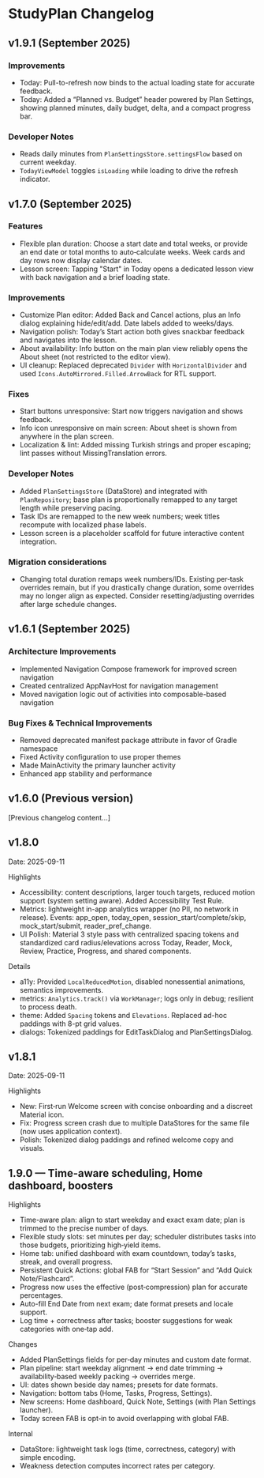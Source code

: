 # StudyPlan Changelog

## v1.9.1 (September 2025)

### Improvements
- Today: Pull-to-refresh now binds to the actual loading state for accurate feedback.
- Today: Added a “Planned vs. Budget” header powered by Plan Settings, showing planned minutes, daily budget, delta, and a compact progress bar.

### Developer Notes
- Reads daily minutes from `PlanSettingsStore.settingsFlow` based on current weekday.
- `TodayViewModel` toggles `isLoading` while loading to drive the refresh indicator.

## v1.7.0 (September 2025)

### Features
- Flexible plan duration: Choose a start date and total weeks, or provide an end date or total months to auto‑calculate weeks. Week cards and day rows now display calendar dates.
- Lesson screen: Tapping "Start" in Today opens a dedicated lesson view with back navigation and a brief loading state.

### Improvements
- Customize Plan editor: Added Back and Cancel actions, plus an Info dialog explaining hide/edit/add. Date labels added to weeks/days.
- Navigation polish: Today’s Start action both gives snackbar feedback and navigates into the lesson.
- About availability: Info button on the main plan view reliably opens the About sheet (not restricted to the editor view).
- UI cleanup: Replaced deprecated `Divider` with `HorizontalDivider` and used `Icons.AutoMirrored.Filled.ArrowBack` for RTL support.

### Fixes
- Start buttons unresponsive: Start now triggers navigation and shows feedback.
- Info icon unresponsive on main screen: About sheet is shown from anywhere in the plan screen.
- Localization & lint: Added missing Turkish strings and proper escaping; lint passes without MissingTranslation errors.

### Developer Notes
- Added `PlanSettingsStore` (DataStore) and integrated with `PlanRepository`; base plan is proportionally remapped to any target length while preserving pacing.
- Task IDs are remapped to the new week numbers; week titles recompute with localized phase labels.
- Lesson screen is a placeholder scaffold for future interactive content integration.

### Migration considerations
- Changing total duration remaps week numbers/IDs. Existing per‑task overrides remain, but if you drastically change duration, some overrides may no longer align as expected. Consider resetting/adjusting overrides after large schedule changes.

## v1.6.1 (September 2025)

### Architecture Improvements
- Implemented Navigation Compose framework for improved screen navigation
- Created centralized AppNavHost for navigation management
- Moved navigation logic out of activities into composable-based navigation

### Bug Fixes & Technical Improvements
- Removed deprecated manifest package attribute in favor of Gradle namespace
- Fixed Activity configuration to use proper themes
- Made MainActivity the primary launcher activity
- Enhanced app stability and performance

## v1.6.0 (Previous version)

[Previous changelog content...]
## v1.8.0

Date: 2025-09-11

Highlights
- Accessibility: content descriptions, larger touch targets, reduced motion support (system setting aware). Added Accessibility Test Rule.
- Metrics: lightweight in-app analytics wrapper (no PII, no network in release). Events: app_open, today_open, session_start/complete/skip, mock_start/submit, reader_pref_change.
- UI Polish: Material 3 style pass with centralized spacing tokens and standardized card radius/elevations across Today, Reader, Mock, Review, Practice, Progress, and shared components.

Details
- a11y: Provided `LocalReducedMotion`, disabled nonessential animations, semantics improvements.
- metrics: `Analytics.track()` via `WorkManager`; logs only in debug; resilient to process death.
- theme: Added `Spacing` tokens and `Elevations`. Replaced ad-hoc paddings with 8-pt grid values.
- dialogs: Tokenized paddings for EditTaskDialog and PlanSettingsDialog.
## v1.8.1

Date: 2025-09-11

Highlights
- New: First‑run Welcome screen with concise onboarding and a discreet Material icon.
- Fix: Progress screen crash due to multiple DataStores for the same file (now uses application context).
- Polish: Tokenized dialog paddings and refined welcome copy and visuals.
## 1.9.0 — Time-aware scheduling, Home dashboard, boosters

Highlights
- Time-aware plan: align to start weekday and exact exam date; plan is trimmed to the precise number of days.
- Flexible study slots: set minutes per day; scheduler distributes tasks into those budgets, prioritizing high‑yield items.
- Home tab: unified dashboard with exam countdown, today’s tasks, streak, and overall progress.
- Persistent Quick Actions: global FAB for “Start Session” and “Add Quick Note/Flashcard”.
- Progress now uses the effective (post‑compression) plan for accurate percentages.
- Auto-fill End Date from next exam; date format presets and locale support.
- Log time + correctness after tasks; booster suggestions for weak categories with one‑tap add.

Changes
- Added PlanSettings fields for per‑day minutes and custom date format.
- Plan pipeline: start weekday alignment → end date trimming → availability‑based weekly packing → overrides merge.
- UI: dates shown beside day names; presets for date formats.
- Navigation: bottom tabs (Home, Tasks, Progress, Settings).
- New screens: Home dashboard, Quick Note, Settings (with Plan Settings launcher).
- Today screen FAB is opt‑in to avoid overlapping with global FAB.

Internal
- DataStore: lightweight task logs (time, correctness, category) with simple encoding.
- Weakness detection computes incorrect rates per category.
